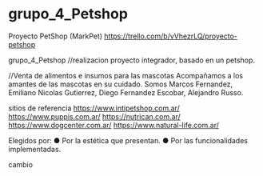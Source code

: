 # grupo_4_Petshop
Proyecto PetShop (MarkPet)
https://trello.com/b/vVhezrLQ/proyecto-petshop

grupo_4_Petshop
//realizacion proyecto integrador, basado en un petshop.

//Venta de alimentos e insumos para las mascotas Acompañamos a los amantes de las mascotas en su cuidado. Somos Marcos Fernandez, Emiliano Nicolas Gutierrez, Diego Fernandez Escobar, Alejandro Russo.

sitios de referencia https://www.intipetshop.com.ar/ https://www.puppis.com.ar/ https://nutrican.com.ar/ https://www.dogcenter.com.ar/ https://www.natural-life.com.ar/

Elegidos por: ● Por la estética que presentan. ● Por las funcionalidades implementadas.

cambio
